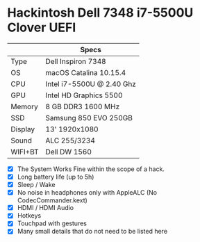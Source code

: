 # Hackintosh Dell 7348 i7-5500U Clover UEFI

|         | Specs                                            |
|---------|--------------------------------------------------|
| Type    | Dell Inspiron 7348                               |
| OS      | macOS Catalina 10.15.4                           |
| CPU     | Intel i7-5500U @ 2.40 Ghz                        |
| GPU     | Intel HD Graphics 5500                           |
| Memory  | 8 GB DDR3 1600 MHz                               |
| SSD     | Samsung 850 EVO 250GB                            |
| Display | 13' 1920x1080                                    |
| Sound   | ALC 255/3234                                     |
| WIFI+BT | Dell DW 1560                                     |

- [x] The System Works Fine within the scope of a hack.
- [x] Long battery life (up to 5h)
- [x] Sleep / Wake
- [x] No noise in headphones only with AppleALC (No CodecCommander.kext)
- [x] HDMI / HDMI Audio
- [x] Hotkeys
- [x] Touchpad with gestures
- [x] Many small details that do not need to be listed here
